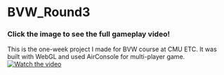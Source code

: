 # BVW_Round3
 
### Click the image to see the full gameplay video!
This is the one-week project I made for BVW course at CMU ETC. It was built with WebGL and used AirConsole for multi-player game.
[![Watch the video](https://img.youtube.com/vi/rW8h9rkSxtc/maxresdefault.jpg)](https://youtu.be/rW8h9rkSxtc)
